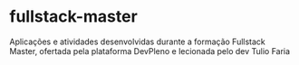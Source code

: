 # fullstack-master
Aplicações e atividades desenvolvidas durante a formação Fullstack Master, ofertada pela plataforma DevPleno e lecionada pelo dev Tulio Faria

